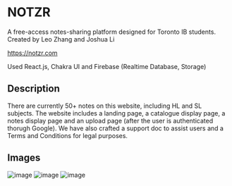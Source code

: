 # NOTZR
A free-access notes-sharing platform designed for Toronto IB students. Created by Leo Zhang and Joshua Li

https://notzr.com

Used React.js, Chakra UI and Firebase (Realtime Database, Storage)

## Description
There are currently 50+ notes on this website, including HL and SL subjects. The website includes a landing page, a catalogue display page, a notes display page
and an upload page (after the user is authenticated thorugh Google). We have also crafted a support doc to assist users and a Terms and Conditions for legal purposes.

## Images
![image](https://user-images.githubusercontent.com/43073270/173997409-63daff85-74ea-4d60-849b-393120283e9c.png)
![image](https://user-images.githubusercontent.com/43073270/173997476-97c15aaa-0f4b-4629-b7c2-c8a9bd7b968a.png)
![image](https://user-images.githubusercontent.com/43073270/173997517-eddefea2-c226-4339-8260-0ac3f19549b2.png)
